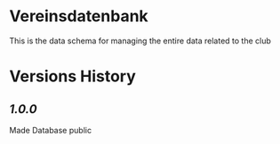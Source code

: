 # Vereinsdatenbank
This is the data schema for managing the entire data related to the club

# Versions History
## _1.0.0_
Made Database public

